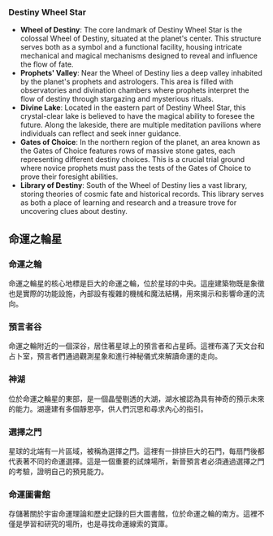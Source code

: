 ### Destiny Wheel Star
- **Wheel of Destiny**: The core landmark of Destiny Wheel Star is the colossal Wheel of Destiny, situated at the planet's center. This structure serves both as a symbol and a functional facility, housing intricate mechanical and magical mechanisms designed to reveal and influence the flow of fate.
- **Prophets' Valley**: Near the Wheel of Destiny lies a deep valley inhabited by the planet's prophets and astrologers. This area is filled with observatories and divination chambers where prophets interpret the flow of destiny through stargazing and mysterious rituals.
- **Divine Lake**: Located in the eastern part of Destiny Wheel Star, this crystal-clear lake is believed to have the magical ability to foresee the future. Along the lakeside, there are multiple meditation pavilions where individuals can reflect and seek inner guidance.
- **Gates of Choice**: In the northern region of the planet, an area known as the Gates of Choice features rows of massive stone gates, each representing different destiny choices. This is a crucial trial ground where novice prophets must pass the tests of the Gates of Choice to prove their foresight abilities.
- **Library of Destiny**: South of the Wheel of Destiny lies a vast library, storing theories of cosmic fate and historical records. This library serves as both a place of learning and research and a treasure trove for uncovering clues about destiny.




## 命運之輪星 
### 命運之輪
命運之輪星的核心地標是巨大的命運之輪，位於星球的中央。這座建築物既是象徵也是實際的功能設施，內部設有複雜的機械和魔法結構，用來揭示和影響命運的流向。

### 預言者谷
命運之輪附近的一個深谷，居住著星球上的預言者和占星師。這裡布滿了天文台和占卜室，預言者們通過觀測星象和進行神秘儀式來解讀命運的走向。

### 神湖
位於命運之輪星的東部，是一個晶瑩剔透的大湖，湖水被認為具有神奇的預示未來的能力。湖邊建有多個靜思亭，供人們沉思和尋求內心的指引。

### 選擇之門
星球的北端有一片區域，被稱為選擇之門。這裡有一排排巨大的石門，每扇門後都代表著不同的命運選擇。這是一個重要的試煉場所，新晉預言者必須通過選擇之門的考驗，證明自己的預見能力。

### 命運圖書館
存儲著關於宇宙命運理論和歷史記錄的巨大圖書館，位於命運之輪的南方。這裡不僅是學習和研究的場所，也是尋找命運線索的寶庫。



